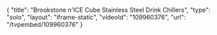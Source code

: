 {
    "title": "Brookstone n'ICE Cube Stainless Steel Drink Chillers",
    "type": "solo",
    "layout": "iframe-static",
    "videoId": "109960376",
    "url": "\/tvpembed\/109960376"
}